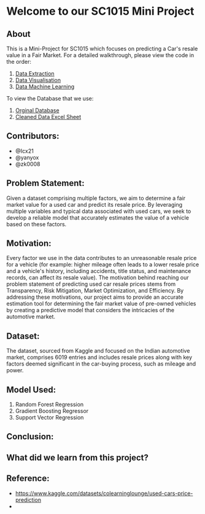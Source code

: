 # Welcome to our SC1015 Mini Project

## About
This is a Mini-Project for SC1015 which focuses on predicting a Car's resale value in a Fair Market. For a detailed walkthrough, please view the code in the order: 
1. [Data Extraction](https://github.com/Icx21/SC1015/blob/main/data_extraction.ipynb)
2. [Data Visualisation](https://github.com/Icx21/SC1015/blob/main/data_visualization.ipynb)
3. [Data Machine Learning](https://github.com/Icx21/SC1015/blob/main/data_machinelearning.ipynb)

To view the Database that we use:
1. [Orginal Database](https://github.com/Icx21/SC1015/tree/main/Cars)
2. [Cleaned Data Excel Sheet](https://github.com/Icx21/SC1015/blob/main/cleaned_data.csv)


## Contributors:
- @Icx21
- @yanyox
- @zk0008

## Problem Statement:
Given a dataset comprising multiple factors, we aim to determine a fair market value for a used car and predict its resale price. By leveraging multiple variables and typical data associated with used cars, we seek to develop a reliable model that accurately estimates the value of a vehicle based on these factors.

## Motivation:
Every factor we use in the data contributes to an unreasonable resale price for a vehicle (for example: higher mileage often leads to a lower resale price and a vehicle's history, including accidents, title status, and maintenance records, can affect its resale value).
The motivation behind reaching our problem statement of predicting used car resale prices stems from Transparency, Risk Mitigation, Market Optimization, and Efficiency.
By addressing these motivations, our project aims to provide an accurate estimation tool for determining the fair market value of pre-owned vehicles by creating a predictive model that considers the intricacies of the automotive market. 

## Dataset:
The dataset, sourced from Kaggle and focused on the Indian automotive market, comprises 6019 entries and includes resale prices along with key factors deemed significant in the car-buying process, such as mileage and power.

## Model Used: 
1. Random Forest Regression
2. Gradient Boosting Regressor
3. Support Vector Regression
   
## Conclusion: 

## What did we learn from this project? 

## Reference: 
- <https://www.kaggle.com/datasets/colearninglounge/used-cars-price-prediction>
- 
